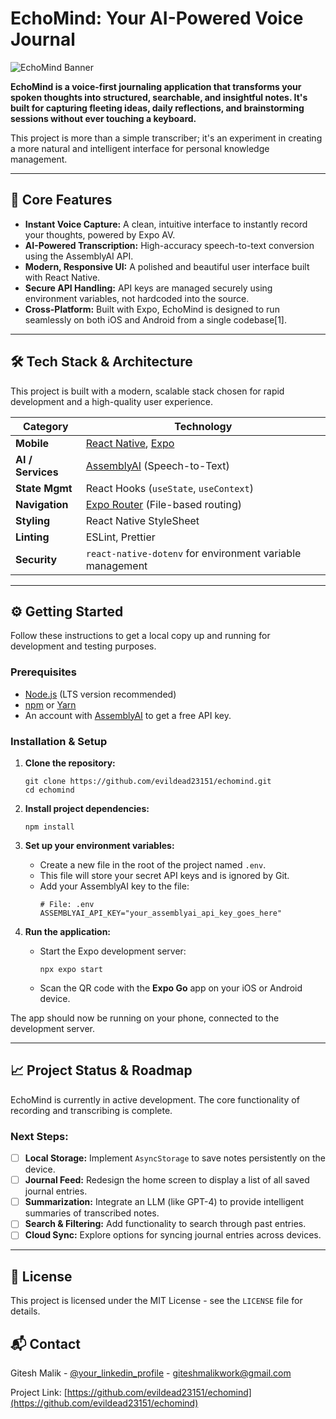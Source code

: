 # EchoMind: Your AI-Powered Voice Journal

![EchoMind Banner](https://place-hold.it/1200x600/8A2BE2/FFFFFF?text=EchoMind&fontsize=110)

**EchoMind is a voice-first journaling application that transforms your spoken thoughts into structured, searchable, and insightful notes. It's built for capturing fleeting ideas, daily reflections, and brainstorming sessions without ever touching a keyboard.**

This project is more than a simple transcriber; it's an experiment in creating a more natural and intelligent interface for personal knowledge management.

---

## 🚀 Core Features

- **Instant Voice Capture:** A clean, intuitive interface to instantly record your thoughts, powered by Expo AV.
- **AI-Powered Transcription:** High-accuracy speech-to-text conversion using the AssemblyAI API.
- **Modern, Responsive UI:** A polished and beautiful user interface built with React Native.
- **Secure API Handling:** API keys are managed securely using environment variables, not hardcoded into the source.
- **Cross-Platform:** Built with Expo, EchoMind is designed to run seamlessly on both iOS and Android from a single codebase[1].

---

## 🛠️ Tech Stack & Architecture

This project is built with a modern, scalable stack chosen for rapid development and a high-quality user experience.

| Category          | Technology                                                                                                  |
| ----------------- | ----------------------------------------------------------------------------------------------------------- |
| **Mobile**        | [React Native](https://reactnative.dev/), [Expo](https://expo.dev)                                           |
| **AI / Services** | [AssemblyAI](https://www.assemblyai.com/) (Speech-to-Text)                                                    |
| **State Mgmt**    | React Hooks (`useState`, `useContext`)                                                                        |
| **Navigation**    | [Expo Router](https://docs.expo.dev/router/introduction/) (File-based routing)                              |
| **Styling**       | React Native StyleSheet                                                                                     |
| **Linting**       | ESLint, Prettier                                                                                            |
| **Security**      | `react-native-dotenv` for environment variable management                                                   |

---

## ⚙️ Getting Started

Follow these instructions to get a local copy up and running for development and testing purposes.

### Prerequisites

- [Node.js](https://nodejs.org/) (LTS version recommended)
- [npm](https://www.npmjs.com/) or [Yarn](https://yarnpkg.com/)
- An account with [AssemblyAI](https://www.assemblyai.com/) to get a free API key.

### Installation & Setup

1.  **Clone the repository:**
    ```
    git clone https://github.com/evildead23151/echomind.git
    cd echomind
    ```

2.  **Install project dependencies:**
    ```
    npm install
    ```

3.  **Set up your environment variables:**
    -   Create a new file in the root of the project named `.env`.
    -   This file will store your secret API keys and is ignored by Git.
    -   Add your AssemblyAI key to the file:
        ```
        # File: .env
        ASSEMBLYAI_API_KEY="your_assemblyai_api_key_goes_here"
        ```

4.  **Run the application:**
    -   Start the Expo development server:
        ```
        npx expo start
        ```
    -   Scan the QR code with the **Expo Go** app on your iOS or Android device.

The app should now be running on your phone, connected to the development server.

---

## 📈 Project Status & Roadmap

EchoMind is currently in active development. The core functionality of recording and transcribing is complete.

### Next Steps:
- [ ] **Local Storage:** Implement `AsyncStorage` to save notes persistently on the device.
- [ ] **Journal Feed:** Redesign the home screen to display a list of all saved journal entries.
- [ ] **Summarization:** Integrate an LLM (like GPT-4) to provide intelligent summaries of transcribed notes.
- [ ] **Search & Filtering:** Add functionality to search through past entries.
- [ ] **Cloud Sync:** Explore options for syncing journal entries across devices.

---

## 📄 License

This project is licensed under the MIT License - see the `LICENSE` file for details.

## 📬 Contact

Gitesh Malik - [@your_linkedin_profile](https://www.linkedin.com/giteshmalik1) - giteshmalikwork@gmail.com

Project Link: [https://github.com/evildead23151/echomind](https://github.com/evildead23151/echomind)

